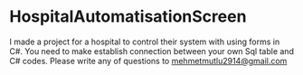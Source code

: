 # HospitalAutomatisationScreen
I made a project for a hospital to control their system with using forms in C#.
You need to make establish connection between your own Sql table and C# codes.
Please write any of questions to mehmetmutlu2914@gmail.com
